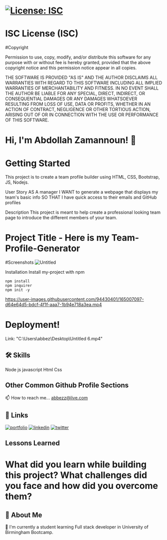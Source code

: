 # [![License: ISC](https://img.shields.io/badge/License-ISC-blue.svg)](https://opensource.org/licenses/ISC)


# ISC License (ISC)
#Copyright <YEAR> <OWNER>

Permission to use, copy, modify, and/or distribute this software for any purpose with or without fee is hereby granted, provided that the above copyright notice and this permission notice appear in all copies.

THE SOFTWARE IS PROVIDED "AS IS" AND THE AUTHOR DISCLAIMS ALL WARRANTIES WITH REGARD TO THIS SOFTWARE INCLUDING ALL IMPLIED WARRANTIES OF MERCHANTABILITY AND FITNESS. IN NO EVENT SHALL THE AUTHOR BE LIABLE FOR ANY SPECIAL, DIRECT, INDIRECT, OR CONSEQUENTIAL DAMAGES OR ANY DAMAGES WHATSOEVER RESULTING FROM LOSS OF USE, DATA OR PROFITS, WHETHER IN AN ACTION OF CONTRACT, NEGLIGENCE OR OTHER TORTIOUS ACTION, ARISING OUT OF OR IN CONNECTION WITH THE USE OR PERFORMANCE OF THIS SOFTWARE.



# Hi, I'm Abdollah Zamannoun! 👋


# Getting Started
This project is to create a team profile builder using HTML, CSS, Bootstrap, JS, Nodejs.

User Story AS A manager I WANT to generate a webpage that displays my team's basic info SO THAT I have quick access to their emails and GitHub profiles

Description This project is meant to help create a professional looking team page to introduce the different members of your team.



# Project Title - Here is my Team-Profile-Generator


#Screenshots
![Untitled](https://user-images.githubusercontent.com/94430401/160308050-426d260f-f872-4586-9239-60c2f5dae6d0.png)


Installation
Install my-project with npm

    npm install
    npm inquirer 
    npm init -y



https://user-images.githubusercontent.com/94430401/165007097-d64e64d5-bdcf-4f1f-aaa7-1b94e718a3ea.mp4



# Deployment!

Link: "C:\Users\abbez\Desktop\Untitled 6.mp4"


## 🛠 Skills
Node js
javascript
Html
Css



## Other Common Github Profile Sections

📫 How to reach me... abbezz@live.com 

## 🔗 Links
[![portfolio](https://img.shields.io/badge/my_portfolio-000?style=for-the-badge&logo=ko-fi&logoColor=white)](https://abbezz.github.io/Portfolio-Page-Advanced/)
[![linkedin](https://img.shields.io/badge/linkedin-0A66C2?style=for-the-badge&logo=linkedin&logoColor=white)](https://www.linkedin.com/in/abdollah-zamannoun-943784226//)
[![twitter](https://img.shields.io/badge/twitter-1DA1F2?style=for-the-badge&logo=twitter&logoColor=white)](https://twitter.com/AZamannoun/)

## Lessons Learned

# What did you learn while building this project? What challenges did you face and how did you overcome them?  
 



## 🚀 About Me

🧠 I'm currently a student learning Full stack developer in University of Birmingham Bootcamp. 







